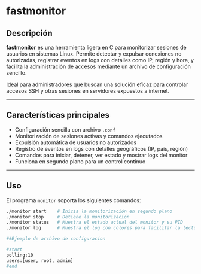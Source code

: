 # fastmonitor

## Descripción

**fastmonitor** es una herramienta ligera en C para monitorizar sesiones de usuarios en sistemas Linux. Permite detectar y expulsar conexiones no autorizadas, registrar eventos en logs con detalles como IP, región y hora, y facilita la administración de accesos mediante un archivo de configuración sencillo.

Ideal para administradores que buscan una solución eficaz para controlar accesos SSH y otras sesiones en servidores expuestos a internet.

---

## Características principales

- Configuración sencilla con archivo `.conf`
- Monitorización de sesiones activas y comandos ejecutados
- Expulsión automática de usuarios no autorizados
- Registro de eventos en logs con detalles geográficos (IP, país, región)
- Comandos para iniciar, detener, ver estado y mostrar logs del monitor
- Funciona en segundo plano para un control continuo

---

## Uso

El programa `monitor` soporta los siguientes comandos:

```bash
./monitor start    # Inicia la monitorización en segundo plano
./monitor stop     # Detiene la monitorización
./monitor status   # Muestra el estado actual del monitor y su PID
./monitor log      # Muestra el log con colores para facilitar la lectura

##Ejemplo de archivo de configuracion

#start
polling:10
users:[user, root, admin]
#end

